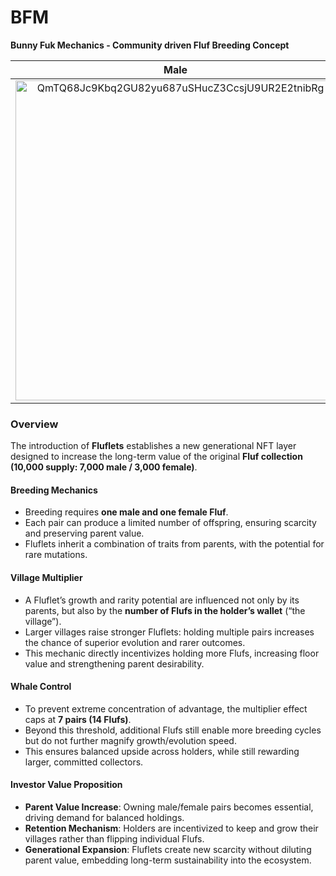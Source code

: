 # BFM
**Bunny Fuk Mechanics - Community driven Fluf Breeding Concept**

|                             Male                             |                            Female                            |                           Fluflet                            |
| :----------------------------------------------------------: | :----------------------------------------------------------: | :----------------------------------------------------------: |
| <img width="512" height="512" alt="QmTQ68Jc9Kbq2GU82yu687uSHucZ3CcsjU9UR2E2tnibRg" src="https://github.com/user-attachments/assets/0c8a695b-7b42-45a9-a3ae-c7cb5308a298" style="zoom:100%;" /> | <img width="512" height="512" alt="mushy" src="https://github.com/user-attachments/assets/e04fd1e3-6644-43a1-b79a-01325a41dc18" style="zoom:100%;" /> | <img width="1024" height="1024" alt="babyZombie" src="https://github.com/user-attachments/assets/09a4273b-e481-4eb5-89c5-3868c0f0746b" style="zoom:50%;" /> |



###  Overview

The introduction of **Fluflets** establishes a new generational NFT layer designed to increase the long-term value of the original **Fluf collection (10,000 supply: 7,000 male / 3,000 female)**.

#### **Breeding Mechanics**

- Breeding requires **one male and one female Fluf**.
- Each pair can produce a limited number of offspring, ensuring scarcity and preserving parent value.
- Fluflets inherit a combination of traits from parents, with the potential for rare mutations.

#### **Village Multiplier**

- A Fluflet’s growth and rarity potential are influenced not only by its parents, but also by the **number of Flufs in the holder’s wallet** (“the village”).
- Larger villages raise stronger Fluflets: holding multiple pairs increases the chance of superior evolution and rarer outcomes.
- This mechanic directly incentivizes holding more Flufs, increasing floor value and strengthening parent desirability.

#### **Whale Control**

- To prevent extreme concentration of advantage, the multiplier effect caps at **7 pairs (14 Flufs)**.
- Beyond this threshold, additional Flufs still enable more breeding cycles but do not further magnify growth/evolution speed.
- This ensures balanced upside across holders, while still rewarding larger, committed collectors.

#### **Investor Value Proposition**

- **Parent Value Increase**: Owning male/female pairs becomes essential, driving demand for balanced holdings.
- **Retention Mechanism**: Holders are incentivized to keep and grow their villages rather than flipping individual Flufs.
- **Generational Expansion**: Fluflets create new scarcity without diluting parent value, embedding long-term sustainability into the ecosystem.
